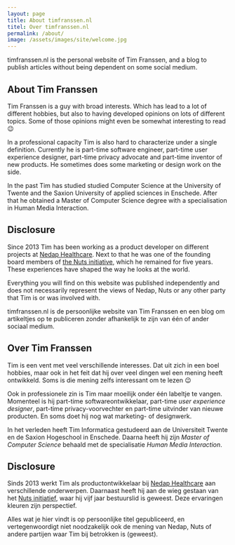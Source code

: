 ```yaml
---
layout: page
title: About timfranssen.nl
titel: Over timfranssen.nl
permalink: /about/
image: /assets/images/site/welcome.jpg
---
```


<div data-lang="en" markdown="1">

timfranssen.nl is the personal website of Tim Franssen, and a blog to publish
articles without being dependent on some social medium.

## About Tim Franssen

Tim Franssen is a guy with broad interests. Which has lead to a lot of different
hobbies, but also to having developed opinions on lots of different topics. Some
of those opinions might even be somewhat interesting to read 😉

In a professional capacity Tim is also hard to characterize under a single
definition. Currently he is part-time software engineer, part-time user
experience designer, part-time privacy advocate and part-time inventor of new
products. He sometimes does some marketing or design work on the side.

In the past Tim has studied studied Computer Science at the University of Twente
and the Saxion University of applied sciences in Enschede. After that he
obtained a Master of Computer Science degree with a specialisation in Human
Media Interaction.

## Disclosure

Since 2013 Tim has been working as a product developer on different projects at
[Nedap Healthcare](https://www.nedap-healthcare.com). Next to that he was one of
the founding board members of [the Nuts initiative](https://www.nuts.nl), which
he remained for five years. These experiences have shaped the way he looks at
the world.

Everything you will find on this website was published independently and does
not necessarily represent the views of Nedap, Nuts or any other party that Tim
is or was involved with.

</div>

<div data-lang="nl" markdown="1">

timfranssen.nl is de persoonlijke website van Tim Franssen en een blog om
artikeltjes op te publiceren zonder afhankelijk te zijn van één of ander sociaal
medium.

## Over Tim Franssen

Tim is een vent met veel verschillende interesses. Dat uit zich in een boel
hobbies, maar ook in het feit dat hij over veel dingen wel een mening heeft
ontwikkeld. Soms is die mening zelfs interessant om te lezen 😉

Ook in professionele zin is Tim maar moeilijk onder één labeltje te vangen.
Momenteel is hij part-time softwareontwikkelaar, part-time _user experience
designer_, part-time privacy-voorvechter en part-time uitvinder van nieuwe
producten. En soms doet hij nog wat marketing- of designwerk.

In het verleden heeft Tim Informatica gestudeerd aan de Universiteit Twente en
de Saxion Hogeschool in Enschede. Daarna heeft hij zijn _Master of Computer
Science_ behaald met de specialisatie _Human Media Interaction_.

## Disclosure

Sinds 2013 werkt Tim als productontwikkelaar bij [Nedap
Healthcare](https://www.nedap-healthcare.com) aan verschillende onderwerpen.
Daarnaast heeft hij aan de wieg gestaan van het [Nuts
initiatief](https://www.nuts.nl), waar hij vijf jaar bestuurslid is geweest.
Deze ervaringen kleuren zijn perspectief.

Alles wat je hier vindt is op persoonlijke titel gepubliceerd, en
vertegenwoordigt niet noodzakelijk ook de mening van Nedap, Nuts of andere
partijen waar Tim bij betrokken is (geweest).

</div>
